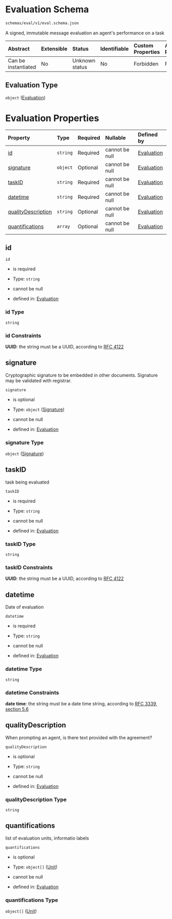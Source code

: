 # Evaluation Schema

```txt
schemas/eval/v1/eval.schema.json
```

A signed, immutable message evaluation an agent's performance on a task

| Abstract            | Extensible | Status         | Identifiable | Custom Properties | Additional Properties | Access Restrictions | Defined In                                                                                                 |
| :------------------ | :--------- | :------------- | :----------- | :---------------- | :-------------------- | :------------------ | :--------------------------------------------------------------------------------------------------------- |
| Can be instantiated | No         | Unknown status | No           | Forbidden         | Forbidden             | none                | [eval.schema.json](../../https:/hai.ai/schemas/=./schemas/eval/v1/eval.schema.json "open original schema") |

## Evaluation Type

`object` ([Evaluation](eval.md))

# Evaluation Properties

| Property                                  | Type     | Required | Nullable       | Defined by                                                                                                                   |
| :---------------------------------------- | :------- | :------- | :------------- | :--------------------------------------------------------------------------------------------------------------------------- |
| [id](#id)                                 | `string` | Required | cannot be null | [Evaluation](eval-properties-id.md "schemas/eval/v1/eval.schema.json#/properties/id")                                        |
| [signature](#signature)                   | `object` | Optional | cannot be null | [Evaluation](header-properties-signature-1.md "schemas/components/signature/v1/signature.schema.json#/properties/signature") |
| [taskID](#taskid)                         | `string` | Required | cannot be null | [Evaluation](eval-properties-taskid.md "schemas/eval/v1/eval.schema.json#/properties/taskID")                                |
| [datetime](#datetime)                     | `string` | Required | cannot be null | [Evaluation](eval-properties-datetime.md "schemas/eval/v1/eval.schema.json#/properties/datetime")                            |
| [qualityDescription](#qualitydescription) | `string` | Optional | cannot be null | [Evaluation](eval-properties-qualitydescription.md "schemas/eval/v1/eval.schema.json#/properties/qualityDescription")        |
| [quantifications](#quantifications)       | `array`  | Optional | cannot be null | [Evaluation](eval-properties-quantifications.md "schemas/eval/v1/eval.schema.json#/properties/quantifications")              |

## id



`id`

* is required

* Type: `string`

* cannot be null

* defined in: [Evaluation](eval-properties-id.md "schemas/eval/v1/eval.schema.json#/properties/id")

### id Type

`string`

### id Constraints

**UUID**: the string must be a UUID, according to [RFC 4122](https://tools.ietf.org/html/rfc4122 "check the specification")

## signature

Cryptographic signature to be embedded in other documents. Signature may be validated with registrar.

`signature`

* is optional

* Type: `object` ([Signature](header-properties-signature-1.md))

* cannot be null

* defined in: [Evaluation](header-properties-signature-1.md "schemas/components/signature/v1/signature.schema.json#/properties/signature")

### signature Type

`object` ([Signature](header-properties-signature-1.md))

## taskID

task being evaluated

`taskID`

* is required

* Type: `string`

* cannot be null

* defined in: [Evaluation](eval-properties-taskid.md "schemas/eval/v1/eval.schema.json#/properties/taskID")

### taskID Type

`string`

### taskID Constraints

**UUID**: the string must be a UUID, according to [RFC 4122](https://tools.ietf.org/html/rfc4122 "check the specification")

## datetime

Date of evaluation

`datetime`

* is required

* Type: `string`

* cannot be null

* defined in: [Evaluation](eval-properties-datetime.md "schemas/eval/v1/eval.schema.json#/properties/datetime")

### datetime Type

`string`

### datetime Constraints

**date time**: the string must be a date time string, according to [RFC 3339, section 5.6](https://tools.ietf.org/html/rfc3339 "check the specification")

## qualityDescription

When prompting an agent, is there text provided with the agreement?

`qualityDescription`

* is optional

* Type: `string`

* cannot be null

* defined in: [Evaluation](eval-properties-qualitydescription.md "schemas/eval/v1/eval.schema.json#/properties/qualityDescription")

### qualityDescription Type

`string`

## quantifications

list of evaluation units, informatio labels

`quantifications`

* is optional

* Type: `object[]` ([Unit](eval-properties-quantifications-unit.md))

* cannot be null

* defined in: [Evaluation](eval-properties-quantifications.md "schemas/eval/v1/eval.schema.json#/properties/quantifications")

### quantifications Type

`object[]` ([Unit](eval-properties-quantifications-unit.md))
